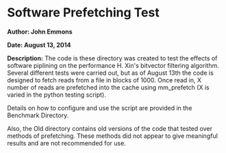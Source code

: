 Software Prefetching Test
=====

**Author: John Emmons**

**Date: August 13, 2014**

**Description:** The code is these directory was created to test the effects of software piplining on the performance H. Xin's bitvector filtering algorithm. Several different tests were carried out, but as of August 13th the code is designed to fetch reads from a file in blocks of 1000. Once read in, X number of reads are prefetched into the cache using mm_prefetch (X is varied in the python testing script). 

Details on how to configure and use the script are provided in the Benchmark Directory.  

Also, the Old directory contains old versions of the code that tested over methods of prefetching. These methods did not appear to give meaningful results and are not recommended for use.